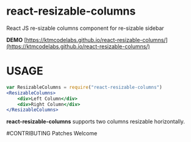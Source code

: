 # react-resizable-columns
React JS re-sizable columns component for re-sizable sidebar

**DEMO** [https://ktmcodelabs.github.io/react-resizable-columns/](https://ktmcodelabs.github.io/react-resizable-columns/)

# USAGE
```jsx harmony
var ResizableColumns = require("react-resizable-columns")
<ResizableColumns>
    <div>Left Column</div>
    <div>Right Column</div>
</ResizableColumns>
``` 

**react-resizable-columns** supports two columns resizable horizontally.

#CONTRIBUTING
Patches Welcome